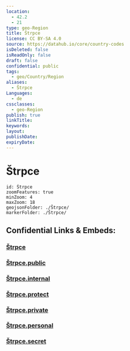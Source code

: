 ```yaml
---
location:
  - 42.2
  - 21
type: geo-Region
title: Štrpce
license: CC BY-SA 4.0
source: https://datahub.io/core/country-codes
isDeleted: false
isReadOnly: false
draft: false
confidential: public
tags:
  - geo/Country/Region
aliases:
  - Štrpce
Languages:
  - de
cssclasses:
  - geo-Region
publish: true
linkTitle:
keywords:
layout:
publishDate:
expiryDate:
---
```


# Štrpce

```leaflet
id: Štrpce
zoomFeatures: true 
minZoom: 4 
maxZoom: 18
geojsonFolder: ./Štrpce/
markerFolder: ./Štrpce/
```


## Confidential Links & Embeds: 

### [Štrpce](/_Standards/Earth/Continent/Europe/Europe~South/Kosovo/districts~Kosovo/Uroševac/counties~Uroševac/Štrpce.md) 

### [Štrpce.public](/_public/Earth/Continent/Europe/Europe~South/Kosovo/districts~Kosovo/Uroševac/counties~Uroševac/Štrpce.public.md) 

### [Štrpce.internal](/_internal/Earth/Continent/Europe/Europe~South/Kosovo/districts~Kosovo/Uroševac/counties~Uroševac/Štrpce.internal.md) 

### [Štrpce.protect](/_protect/Earth/Continent/Europe/Europe~South/Kosovo/districts~Kosovo/Uroševac/counties~Uroševac/Štrpce.protect.md) 

### [Štrpce.private](/_private/Earth/Continent/Europe/Europe~South/Kosovo/districts~Kosovo/Uroševac/counties~Uroševac/Štrpce.private.md) 

### [Štrpce.personal](/_personal/Earth/Continent/Europe/Europe~South/Kosovo/districts~Kosovo/Uroševac/counties~Uroševac/Štrpce.personal.md) 

### [Štrpce.secret](/_secret/Earth/Continent/Europe/Europe~South/Kosovo/districts~Kosovo/Uroševac/counties~Uroševac/Štrpce.secret.md)

